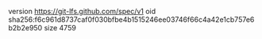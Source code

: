 version https://git-lfs.github.com/spec/v1
oid sha256:f6c961d8737caf0f030bfbe4b1515246ee03746f66c4a42e1cb757e6b2b2e950
size 4759
